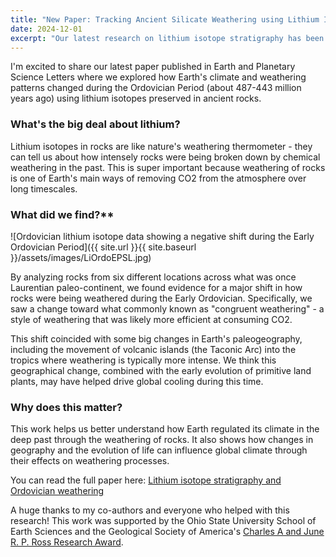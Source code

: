 ```yaml
---
title: "New Paper: Tracking Ancient Silicate Weathering using Lithium Isotope Stratigraphy"
date: 2024-12-01
excerpt: "Our latest research on lithium isotope stratigraphy has been published"
---
```

I'm excited to share our latest paper published in Earth and Planetary Science Letters where we explored how Earth's climate and weathering patterns changed during the Ordovician Period (about 487-443 million years ago) using lithium isotopes preserved in ancient rocks.

### What's the big deal about lithium?

Lithium isotopes in rocks are like nature's weathering thermometer - they can tell us about how intensely rocks were being broken down by chemical weathering in the past. This is super important because weathering of rocks is one of Earth's main ways of removing CO2 from the atmosphere over long timescales.

### What did we find?**

![Ordovician lithium isotope data showing a negative shift during the Early Ordovician Period]({{ site.url }}{{ site.baseurl }}/assets/images/LiOrdoEPSL.jpg)

By analyzing rocks from six different locations across what was once Laurentian paleo-continent, we found evidence for a major shift in how rocks were being weathered during the Early Ordovician. Specifically, we saw a change toward what commonly known as "congruent weathering" - a style of weathering that was likely more efficient at consuming CO2.

This shift coincided with some big changes in Earth's paleogeography, including the movement of volcanic islands (the Taconic Arc) into the tropics where weathering is typically more intense. We think this geographical change, combined with the early evolution of primitive land plants, may have helped drive global cooling during this time.

### Why does this matter?

This work helps us better understand how Earth regulated its climate in the deep past through the weathering of rocks. It also shows how changes in geography and the evolution of life can influence global climate through their effects on weathering processes.

You can read the full paper here: [Lithium isotope stratigraphy and Ordovician weathering](https://doi.org/10.1016/j.epsl.2024.119030)

A huge thanks to my co-authors and everyone who helped with this research! This work was supported by the Ohio State University School of Earth Sciences and the Geological Society of America's [Charles A and June R. P. Ross Research Award](https://gsa-foundation.org/fund/charles-a-and-june-r-p-ross-award/).